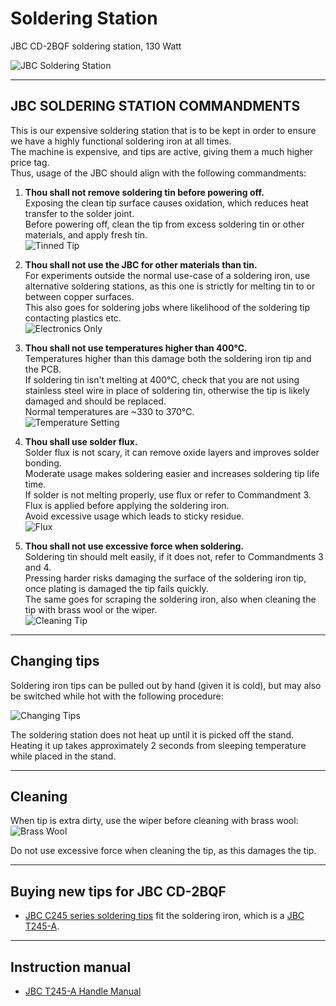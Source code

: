 # Soldering Station

JBC CD-2BQF soldering station, 130 Watt

![JBC Soldering Station](images/jbc-station.jpg)

---

## JBC SOLDERING STATION COMMANDMENTS

This is our expensive soldering station that is to be kept in order to ensure we have a highly functional soldering iron at all times.  
The machine is expensive, and tips are active, giving them a much higher price tag.  
Thus, usage of the JBC should align with the following commandments:

1. **Thou shall not remove soldering tin before powering off.**  
   Exposing the clean tip surface causes oxidation, which reduces heat transfer to the solder joint.  
   Before powering off, clean the tip from excess soldering tin or other materials, and apply fresh tin.  
   ![Tinned Tip](images/tinned-tip.jpg)

2. **Thou shall not use the JBC for other materials than tin.**  
   For experiments outside the normal use-case of a soldering iron, use alternative soldering stations, as this one is strictly for melting tin to or between copper surfaces.  
   This also goes for soldering jobs where likelihood of the soldering tip contacting plastics etc.  
   ![Electronics Only](images/electronics-only.jpg)

3. **Thou shall not use temperatures higher than 400°C.**  
   Temperatures higher than this damage both the soldering iron tip and the PCB.  
   If soldering tin isn't melting at 400°C, check that you are not using stainless steel wire in place of soldering tin, otherwise the tip is likely damaged and should be replaced.  
   Normal temperatures are ~330 to 370°C.  
   ![Temperature Setting](images/temp-control.jpg)

4. **Thou shall use solder flux.**  
   Solder flux is not scary, it can remove oxide layers and improves solder bonding.  
   Moderate usage makes soldering easier and increases soldering tip life time.  
   If solder is not melting properly, use flux or refer to Commandment 3.  
   Flux is applied before applying the soldering iron.  
   Avoid excessive usage which leads to sticky residue.  
   ![Flux](images/flux.jpg)

5. **Thou shall not use excessive force when soldering.**  
   Soldering tin should melt easily, if it does not, refer to Commandments 3 and 4.  
   Pressing harder risks damaging the surface of the soldering iron tip, once plating is damaged the tip fails quickly.  
   The same goes for scraping the soldering iron, also when cleaning the tip with brass wool or the wiper.  
   ![Cleaning Tip](images/cleaning-tip.jpg)

---

## Changing tips

Soldering iron tips can be pulled out by hand (given it is cold), but may also be switched while hot with the following procedure:

![Changing Tips](images/change-tip.jpg)

The soldering station does not heat up until it is picked off the stand.  
Heating it up takes approximately 2 seconds from sleeping temperature while placed in the stand.

---

## Cleaning

When tip is extra dirty, use the wiper before cleaning with brass wool:  
![Brass Wool](images/brass-wool.jpg)

Do not use excessive force when cleaning the tip, as this damages the tip.

---

## Buying new tips for JBC CD-2BQF

- [JBC C245 series soldering tips](https://eleshop.eu/catalog/product/view/id/698/s/jbc-c245-series-soldering-tips/category/333/) fit the soldering iron, which is a [JBC T245-A](https://eleshop.eu/jbc-t245-a.html).

---

## Instruction manual

- [JBC T245-A Handle Manual](https://eleshop.eu/jbc-t245-a.html)

